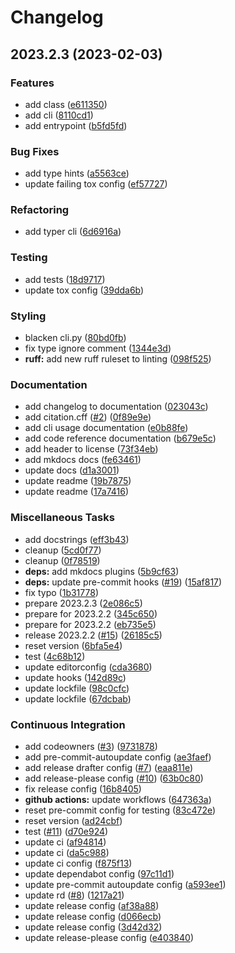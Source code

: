# Changelog

## 2023.2.3 (2023-02-03)


### Features

* add class ([e611350](https://github.com/afuetterer/services-test/commit/e6113509b8b763699d0e4426cb447d6266930c88))
* add cli ([8110cd1](https://github.com/afuetterer/services-test/commit/8110cd14d89d53c60c49e99054b309892541b8e5))
* add entrypoint ([b5fd5fd](https://github.com/afuetterer/services-test/commit/b5fd5fd8115217953e71c30bb8eff3d21b11a655))


### Bug Fixes

* add type hints ([a5563ce](https://github.com/afuetterer/services-test/commit/a5563ce25a3bf513a3675be684854fe5bc87827c))
* update failing tox config ([ef57727](https://github.com/afuetterer/services-test/commit/ef577273484c33e3c92715f3cd2c64c5dec8bc74))


### Refactoring

* add typer cli ([6d6916a](https://github.com/afuetterer/services-test/commit/6d6916a01a539bb6e78f6f8d3ba9ba75619e5c57))


### Testing

* add tests ([18d9717](https://github.com/afuetterer/services-test/commit/18d9717a645982dda13ebda48b36bca73ccc0d98))
* update tox config ([39dda6b](https://github.com/afuetterer/services-test/commit/39dda6b42e08bd9af72fc9e2578723c01f72fa72))


### Styling

* blacken cli.py ([80bd0fb](https://github.com/afuetterer/services-test/commit/80bd0fb0524bf762e4b8b76c948b03fbac66b17c))
* fix type ignore comment ([1344e3d](https://github.com/afuetterer/services-test/commit/1344e3d50d927d26c733feac0acfa69af15d11d7))
* **ruff:** add new ruff ruleset to linting ([098f525](https://github.com/afuetterer/services-test/commit/098f525fcbe0ff2042e3f34ff2abd0084248f67d))


### Documentation

* add changelog to documentation ([023043c](https://github.com/afuetterer/services-test/commit/023043c6eee9d7d4b6f3abf39218e303e1d0191a))
* add citation.cff ([#2](https://github.com/afuetterer/services-test/issues/2)) ([0f89e9e](https://github.com/afuetterer/services-test/commit/0f89e9eb75e614d4ff4266d0622412e09757ab9f))
* add cli usage documentation ([e0b88fe](https://github.com/afuetterer/services-test/commit/e0b88fe3fbb78fb4f3c7c5f1a8f11c0bf20eb195))
* add code reference documentation ([b679e5c](https://github.com/afuetterer/services-test/commit/b679e5cd7b9b40d1a6d9eacc3dbe38ec8a2a84bb))
* add header to license ([73f34eb](https://github.com/afuetterer/services-test/commit/73f34eb6efe3d5bc895cb286bcd2636d6ccd0dd6))
* add mkdocs docs ([fe63461](https://github.com/afuetterer/services-test/commit/fe634614efb308abf40856dc52ba50e3a6dbd908))
* update docs ([d1a3001](https://github.com/afuetterer/services-test/commit/d1a300141c0126f2c6c4c7c14ea983779db90d44))
* update readme ([19b7875](https://github.com/afuetterer/services-test/commit/19b7875edfaf8d3f4d4c455ecfb67bf3797c06f0))
* update readme ([17a7416](https://github.com/afuetterer/services-test/commit/17a741667a19a8ee95b6abadd2727d3cd22cb836))


### Miscellaneous Tasks

* add docstrings ([eff3b43](https://github.com/afuetterer/services-test/commit/eff3b43584c39baa862f1b0a7161ba1482d5d38c))
* cleanup ([5cd0f77](https://github.com/afuetterer/services-test/commit/5cd0f77c1a1b0591300128a497cbbe46885da6d9))
* cleanup ([0f78519](https://github.com/afuetterer/services-test/commit/0f785192c11a9b6abbf42120cbf4f2deefa332b3))
* **deps:** add mkdocs plugins ([5b9cf63](https://github.com/afuetterer/services-test/commit/5b9cf6394a093e3910a72a90f21fe30bfd79925f))
* **deps:** update pre-commit hooks ([#19](https://github.com/afuetterer/services-test/issues/19)) ([15af817](https://github.com/afuetterer/services-test/commit/15af8174069e4686ee1f1e166f6f6e299b202846))
* fix typo ([1b31778](https://github.com/afuetterer/services-test/commit/1b317789d1b5c0f0d749bf806d9bab6d78259aa0))
* prepare 2023.2.3 ([2e086c5](https://github.com/afuetterer/services-test/commit/2e086c520215741556da83bacdba10fde8399118))
* prepare for 2023.2.2 ([345c650](https://github.com/afuetterer/services-test/commit/345c650e471b3aa335b22691c1101f1650b444d1))
* prepare for 2023.2.2 ([eb735e5](https://github.com/afuetterer/services-test/commit/eb735e5b797605743053da570e4aec4bc574b018))
* release 2023.2.2 ([#15](https://github.com/afuetterer/services-test/issues/15)) ([26185c5](https://github.com/afuetterer/services-test/commit/26185c5906bd6355d1560deab5fa9df7af72d0d7))
* reset version ([6bfa5e4](https://github.com/afuetterer/services-test/commit/6bfa5e4a3dfd445a93765186a863cc04ba0e71f6))
* test ([4c68b12](https://github.com/afuetterer/services-test/commit/4c68b1266e7feb5c1d89db4730a06f9d50204a28))
* update editorconfig ([cda3680](https://github.com/afuetterer/services-test/commit/cda3680bffe7d66a15e2c3cb8d8522cf293df074))
* update hooks ([142d89c](https://github.com/afuetterer/services-test/commit/142d89c5e9ed561e63f036e94ab1b7a9c327b302))
* update lockfile ([98c0cfc](https://github.com/afuetterer/services-test/commit/98c0cfc1969d79d71e51338a4b7ffde8422671a5))
* update lockfile ([67dcbab](https://github.com/afuetterer/services-test/commit/67dcbab77f9eebd12337c2f92330c98ad75dbc84))


### Continuous Integration

* add codeowners ([#3](https://github.com/afuetterer/services-test/issues/3)) ([9731878](https://github.com/afuetterer/services-test/commit/9731878b078434cd33e0b937122cda34d53a204a))
* add pre-commit-autoupdate config ([ae3faef](https://github.com/afuetterer/services-test/commit/ae3faef1f2aaab2509a52cecb9da1baa33a261b8))
* add release drafter config ([#7](https://github.com/afuetterer/services-test/issues/7)) ([eaa811e](https://github.com/afuetterer/services-test/commit/eaa811e5b690f89d57c2a6d85ccec904265b2399))
* add release-please config ([#10](https://github.com/afuetterer/services-test/issues/10)) ([63b0c80](https://github.com/afuetterer/services-test/commit/63b0c80aeb1b063a302b9ee405013f0bf9749071))
* fix release config ([16b8405](https://github.com/afuetterer/services-test/commit/16b84051f7d77787fa4cc896d53f1fa80a0e2941))
* **github actions:** update workflows ([647363a](https://github.com/afuetterer/services-test/commit/647363a5f5b477341b37402cc45e6205dcc5a9cc))
* reset pre-commit config for testing ([83c472e](https://github.com/afuetterer/services-test/commit/83c472edc7c29109d6e25e039e92c3fbed9ac1bd))
* reset version ([ad24cbf](https://github.com/afuetterer/services-test/commit/ad24cbf042b8bffd8dfc40f59261a70bfd452fea))
* test ([#11](https://github.com/afuetterer/services-test/issues/11)) ([d70e924](https://github.com/afuetterer/services-test/commit/d70e92419dd91a3f0b5692405c236d27b6ad53e5))
* update ci ([af94814](https://github.com/afuetterer/services-test/commit/af9481459f0da8fb14fe978ad440769eef6093d2))
* update ci ([da5c988](https://github.com/afuetterer/services-test/commit/da5c9885b6fdba1246d2ab21c60b776baa4c07a1))
* update ci config ([f875f13](https://github.com/afuetterer/services-test/commit/f875f13b6c915209d31c20dbd3f82c422d9aff22))
* update dependabot config ([97c11d1](https://github.com/afuetterer/services-test/commit/97c11d1eaf3cfbf3d0b2be96b5b487c289a03642))
* update pre-commit autoupdate config ([a593ee1](https://github.com/afuetterer/services-test/commit/a593ee1617c6d91f5a72c52d7bccd11596c54022))
* update rd ([#8](https://github.com/afuetterer/services-test/issues/8)) ([1217a21](https://github.com/afuetterer/services-test/commit/1217a21deaaa3f7b22b015cc583bc5e632c13d20))
* update release config ([af38a88](https://github.com/afuetterer/services-test/commit/af38a8857c49b53c63c2e2f290217d6ab90c41aa))
* update release config ([d066ecb](https://github.com/afuetterer/services-test/commit/d066ecb2350ffd3ba62d0e84aa52e9ee1883f1d0))
* update release config ([3d42d32](https://github.com/afuetterer/services-test/commit/3d42d3205c8047a170d92d2ada2707321314fbba))
* update release-please config ([e403840](https://github.com/afuetterer/services-test/commit/e4038409e2a749b473f93b4a63ddf66b1a1d7dd1))
